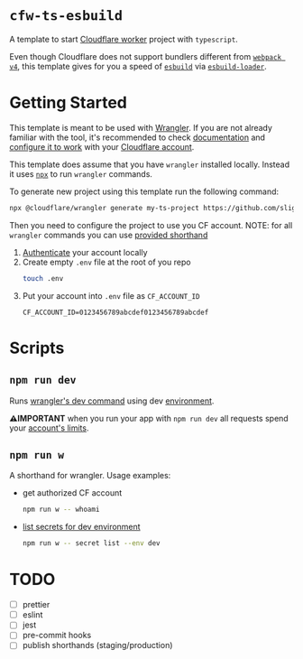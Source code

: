 # `cfw-ts-esbuild`

A template to start [Cloudflare worker](https://workers.cloudflare.com/) project
with `typescript`.

Even though Cloudflare does not support bundlers different from [`webpack v4`](https://v4.webpack.js.org/), this template gives for you a speed of [`esbuild`](https://esbuild.github.io/) via [`esbuild-loader`](https://github.com/privatenumber/esbuild-loader).

# Getting Started

This template is meant to be used with [Wrangler](https://github.com/cloudflare/wrangler).
If you are not already familiar with the tool, it's recommended to
check [documentation](https://developers.cloudflare.com/workers/tooling/wrangler/) and [configure it to work](https://developers.cloudflare.com/workers/cli-wrangler) with your [Cloudflare account](https://dash.cloudflare.com).

This template does assume that you have `wrangler` installed locally.
Instead it uses [`npx`](https://www.npmjs.com/package/npx) to run `wrangler` commands.

To generate new project using this template run the following command:

```bash
npx @cloudflare/wrangler generate my-ts-project https://github.com/slightly-open/cfw-ts-esbuild
```

Then you need to configure the project to use you CF account.
NOTE: for all `wrangler` commands you can use [provided shorthand](#npm-run-w)
1. [Authenticate](https://developers.cloudflare.com/workers/cli-wrangler/authentication) your account locally
2. Create empty `.env` file at the root of you repo
    ```bash
    touch .env
    ```
3. Put your account into `.env` file as `CF_ACCOUNT_ID`
    ```
    CF_ACCOUNT_ID=0123456789abcdef0123456789abcdef
    ```

# Scripts

## `npm run dev`

Runs [wrangler's dev command](https://developers.cloudflare.com/workers/cli-wrangler/commands#dev) using dev [environment](https://developers.cloudflare.com/workers/cli-wrangler/configuration#environments).

**⚠️IMPORTANT** when you run your app with `npm run dev` all requests spend your [account's limits](https://developers.cloudflare.com/workers/platform/limits).


## `npm run w`

A shorthand for wrangler. Usage examples:


- get authorized CF account
  ```bash
  npm run w -- whoami
  ```
- [list secrets for dev environment](https://developers.cloudflare.com/workers/cli-wrangler/commands#list)
  ```bash
  npm run w -- secret list --env dev
  ```

# TODO

- [ ] prettier
- [ ] eslint
- [ ] jest
- [ ] pre-commit hooks
- [ ] publish shorthands (staging/production)
